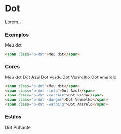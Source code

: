 # Dot
Lorem...

### Exemplos

<div class="docs-components">
  <span class="o-dot">Meu dot</span>
</div>

```html
<span class="o-dot">Meu dot</span>
```

### Cores

<div class="docs-components">
  <span class="o-dot">Meu dot</span>
  <span class="o-dot -blue">Dot Azul</span>
  <span class="o-dot -green">Dot Verde</span>
  <span class="o-dot -red">Dot Vermelho</span>
  <span class="o-dot -yellow">Dot Amarelo</span>
</div>

```html
<span class="o-dot">Meu dot</span>
<span class="o-dot -info">Dot Azul</span>
<span class="o-dot -success">Dot Verde</span>
<span class="o-dot -danger">Dot Vermelho</span>
<span class="o-dot -warning">Dot Amarelo</span>
```

### Estilos

<div class="docs-components">
  <span class="o-dot -red -pulse">Dot Pulsante</span>
</div>
